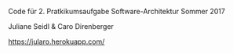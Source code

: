 Code für 2. Pratkikumsaufgabe Software-Architektur Sommer 2017 

Juliane Seidl & Caro Direnberger

https://jularo.herokuapp.com/
